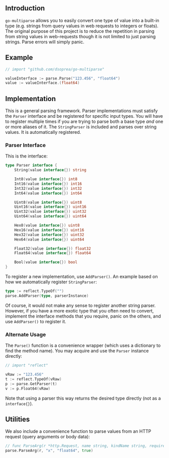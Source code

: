 ## Introduction

`go-multiparse` allows you to easily convert one type of value into a built-in type (e.g. strings from query values in web requests to integers or floats). The original purpose of this project is to reduce the repetition in parsing from string values in web-requests though it is not limited to just parsing strings. Parse errors will simply panic.


## Example

```go
// import "github.com/dsoprea/go-multiparse"

valueInterface := parse.Parse("123.456", "float64")
value := valueInterface.(float64)
```


## Implementation

This is a general parsing framework. Parser implementations must satisfy the `Parser` interface and be registered for specific input types. You will have to register multiple times if you are trying to parse both a base type *and* one or more aliases of it. The `StringParser` is included and parses over string values. It is automatically registered.


### Parser Interface

This is the interface:

```go
type Parser interface {
    String(value interface{}) string

    Int8(value interface{}) int8
    Int16(value interface{}) int16
    Int32(value interface{}) int32
    Int64(value interface{}) int64

    Uint8(value interface{}) uint8
    Uint16(value interface{}) uint16
    Uint32(value interface{}) uint32
    Uint64(value interface{}) uint64

    Hex8(value interface{}) uint8
    Hex16(value interface{}) uint16
    Hex32(value interface{}) uint32
    Hex64(value interface{}) uint64

    Float32(value interface{}) float32
    Float64(value interface{}) float64

    Bool(value interface{}) bool
}
```

To register a new implementation, use `AddParser()`. An example based on how we automatically register `StringParser`:

```go
type := reflect.TypeOf("")
parse.AddParser(type, parserInstance)
```

Of course, it would not make any sense to register another string parser. However, if you have a more exotic type that you often need to convert, implement the interface methods that you require, panic on the others, and use `AddParser()` to register it.


### Alternate Usage

The `Parse()` function is a convenience wrapper (which uses a dictionary to find the method name). You may acquire and use the `Parser` instance directly:

```go
// import "reflect"

vRaw := "123.456"
t := reflect.TypeOf(vRaw)
p := parse.GetParser(t)
v := p.Float64(vRaw)
```

Note that using a parser this way returns the desired type directly (not as a `interface{}`).


## Utilities

We also include a convenience function to parse values from an HTTP request 
(query arguments or body data):

```go
// func ParseArg(r *http.Request, name string, kindName string, required bool) (value interface{}) {
parse.ParseArg(r, "x", "float64", true)
```
